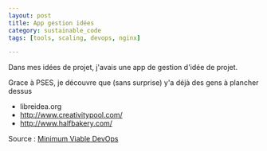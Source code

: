 ```yaml
---
layout: post
title: App gestion idées
category: sustainable_code
tags: [tools, scaling, devops, nginx]

---
```


Dans mes idées de projet, j'avais une app de gestion d'idée de projet.

Grace à PSES, je découvre que (sans surprise) y'a déjà des gens à plancher dessus
- libreidea.org
- http://www.creativitypool.com/
- http://www.halfbakery.com/


Source : [Minimum Viable DevOps][source]


[source]: http://ysav.free.fr/public/slide_libreidea.org_PSESHSF.pdf




